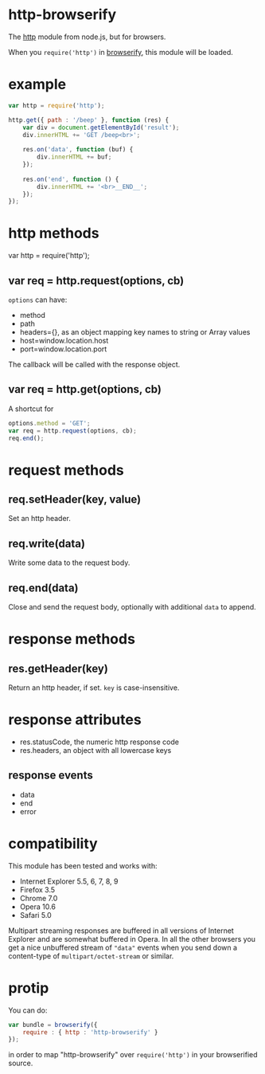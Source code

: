 http-browserify
===============

The
[http](http://nodejs.org/docs/v0.4.10/api/all.html#hTTP) module from node.js,
but for browsers.

When you `require('http')` in
[browserify](http://github.com/substack/node-browserify),
this module will be loaded.

example
=======

````javascript
var http = require('http');

http.get({ path : '/beep' }, function (res) {
    var div = document.getElementById('result');
    div.innerHTML += 'GET /beep<br>';
    
    res.on('data', function (buf) {
        div.innerHTML += buf;
    });
    
    res.on('end', function () {
        div.innerHTML += '<br>__END__';
    });
});
````

http methods
============

var http = require('http');

var req = http.request(options, cb)
-----------------------------------

`options` can have:

* method
* path
* headers={}, as an object mapping key names to string or Array values
* host=window.location.host
* port=window.location.port

The callback will be called with the response object.

var req = http.get(options, cb)
-------------------------------

A shortcut for

````javascript
options.method = 'GET';
var req = http.request(options, cb);
req.end();
````

request methods
===============

req.setHeader(key, value)
-------------------------

Set an http header.

req.write(data)
---------------

Write some data to the request body.

req.end(data)
-------------

Close and send the request body, optionally with additional `data` to append.

response methods
================

res.getHeader(key)
------------------

Return an http header, if set. `key` is case-insensitive.

response attributes
===================

* res.statusCode, the numeric http response code
* res.headers, an object with all lowercase keys

response events
---------------

* data
* end
* error

compatibility
=============

This module has been tested and works with:

* Internet Explorer 5.5, 6, 7, 8, 9
* Firefox 3.5
* Chrome 7.0
* Opera 10.6
* Safari 5.0

Multipart streaming responses are buffered in all versions of Internet Explorer
and are somewhat buffered in Opera. In all the other browsers you get a nice
unbuffered stream of `"data"` events when you send down a content-type of
`multipart/octet-stream` or similar.

protip
======

You can do:

````javascript
var bundle = browserify({
    require : { http : 'http-browserify' }
});
````

in order to map "http-browserify" over `require('http')` in your browserified
source.
